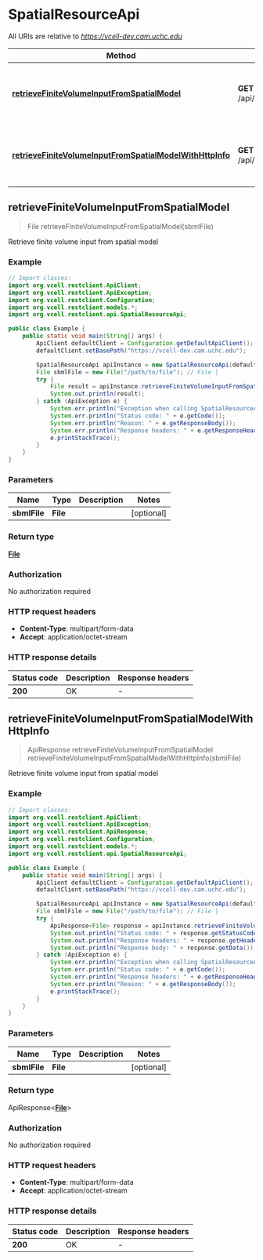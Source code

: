 # SpatialResourceApi

All URIs are relative to *https://vcell-dev.cam.uchc.edu*

| Method | HTTP request | Description |
|------------- | ------------- | -------------|
| [**retrieveFiniteVolumeInputFromSpatialModel**](SpatialResourceApi.md#retrieveFiniteVolumeInputFromSpatialModel) | **GET** /api/v1/spatial/retrieveFiniteVolumeInputFromSpatialModel | Retrieve finite volume input from spatial model |
| [**retrieveFiniteVolumeInputFromSpatialModelWithHttpInfo**](SpatialResourceApi.md#retrieveFiniteVolumeInputFromSpatialModelWithHttpInfo) | **GET** /api/v1/spatial/retrieveFiniteVolumeInputFromSpatialModel | Retrieve finite volume input from spatial model |



## retrieveFiniteVolumeInputFromSpatialModel

> File retrieveFiniteVolumeInputFromSpatialModel(sbmlFile)

Retrieve finite volume input from spatial model

### Example

```java
// Import classes:
import org.vcell.restclient.ApiClient;
import org.vcell.restclient.ApiException;
import org.vcell.restclient.Configuration;
import org.vcell.restclient.models.*;
import org.vcell.restclient.api.SpatialResourceApi;

public class Example {
    public static void main(String[] args) {
        ApiClient defaultClient = Configuration.getDefaultApiClient();
        defaultClient.setBasePath("https://vcell-dev.cam.uchc.edu");

        SpatialResourceApi apiInstance = new SpatialResourceApi(defaultClient);
        File sbmlFile = new File("/path/to/file"); // File | 
        try {
            File result = apiInstance.retrieveFiniteVolumeInputFromSpatialModel(sbmlFile);
            System.out.println(result);
        } catch (ApiException e) {
            System.err.println("Exception when calling SpatialResourceApi#retrieveFiniteVolumeInputFromSpatialModel");
            System.err.println("Status code: " + e.getCode());
            System.err.println("Reason: " + e.getResponseBody());
            System.err.println("Response headers: " + e.getResponseHeaders());
            e.printStackTrace();
        }
    }
}
```

### Parameters


| Name | Type | Description  | Notes |
|------------- | ------------- | ------------- | -------------|
| **sbmlFile** | **File**|  | [optional] |

### Return type

[**File**](File.md)


### Authorization

No authorization required

### HTTP request headers

- **Content-Type**: multipart/form-data
- **Accept**: application/octet-stream

### HTTP response details
| Status code | Description | Response headers |
|-------------|-------------|------------------|
| **200** | OK |  -  |

## retrieveFiniteVolumeInputFromSpatialModelWithHttpInfo

> ApiResponse<File> retrieveFiniteVolumeInputFromSpatialModel retrieveFiniteVolumeInputFromSpatialModelWithHttpInfo(sbmlFile)

Retrieve finite volume input from spatial model

### Example

```java
// Import classes:
import org.vcell.restclient.ApiClient;
import org.vcell.restclient.ApiException;
import org.vcell.restclient.ApiResponse;
import org.vcell.restclient.Configuration;
import org.vcell.restclient.models.*;
import org.vcell.restclient.api.SpatialResourceApi;

public class Example {
    public static void main(String[] args) {
        ApiClient defaultClient = Configuration.getDefaultApiClient();
        defaultClient.setBasePath("https://vcell-dev.cam.uchc.edu");

        SpatialResourceApi apiInstance = new SpatialResourceApi(defaultClient);
        File sbmlFile = new File("/path/to/file"); // File | 
        try {
            ApiResponse<File> response = apiInstance.retrieveFiniteVolumeInputFromSpatialModelWithHttpInfo(sbmlFile);
            System.out.println("Status code: " + response.getStatusCode());
            System.out.println("Response headers: " + response.getHeaders());
            System.out.println("Response body: " + response.getData());
        } catch (ApiException e) {
            System.err.println("Exception when calling SpatialResourceApi#retrieveFiniteVolumeInputFromSpatialModel");
            System.err.println("Status code: " + e.getCode());
            System.err.println("Response headers: " + e.getResponseHeaders());
            System.err.println("Reason: " + e.getResponseBody());
            e.printStackTrace();
        }
    }
}
```

### Parameters


| Name | Type | Description  | Notes |
|------------- | ------------- | ------------- | -------------|
| **sbmlFile** | **File**|  | [optional] |

### Return type

ApiResponse<[**File**](File.md)>


### Authorization

No authorization required

### HTTP request headers

- **Content-Type**: multipart/form-data
- **Accept**: application/octet-stream

### HTTP response details
| Status code | Description | Response headers |
|-------------|-------------|------------------|
| **200** | OK |  -  |

